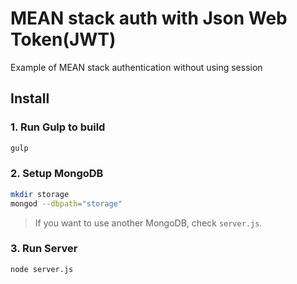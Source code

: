 # MEAN stack auth with Json Web Token(JWT)

Example of MEAN stack authentication without using session

## Install

### 1. Run Gulp to build
``` bash
gulp
```

### 2. Setup MongoDB
``` bash
mkdir storage
mongod --dbpath="storage"
```
> If you want to use another MongoDB, check `server.js`.

### 3. Run Server
``` bash
node server.js
```

